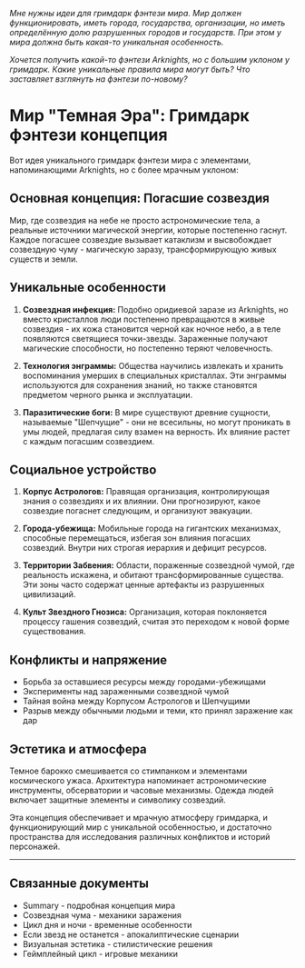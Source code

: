 *Мне нужны идеи для гримдарк фэнтези мира. Мир должен функционировать, иметь города, государства, организации, но иметь определённую долю разрушенных городов и государств. При этом у мира должна быть какая-то уникальная особенность.*

*Хочется получить какой-то фэнтези Arknights, но с большим уклоном у гримдарк. Какие уникальные правила мира могут быть? Что заставляет взглянуть на фэнтези по-новому?*

# Мир "Темная Эра": Гримдарк фэнтези концепция

Вот идея уникального гримдарк фэнтези мира с элементами, напоминающими Arknights, но с более мрачным уклоном:

## Основная концепция: Погасшие созвездия

Мир, где созвездия на небе не просто астрономические тела, а реальные источники магической энергии, которые постепенно гаснут. Каждое погасшее созвездие вызывает катаклизм и высвобождает созвездную чуму - магическую заразу, трансформирующую живых существ и земли.

## Уникальные особенности

1. **Созвездная инфекция:** Подобно оридиевой заразе из Arknights, но вместо кристаллов люди постепенно превращаются в живые созвездия - их кожа становится черной как ночное небо, а в теле появляются светящиеся точки-звезды. Зараженные получают магические способности, но постепенно теряют человечность.
    
2. **Технология энграммы:** Общества научились извлекать и хранить воспоминания умерших в специальных кристаллах. Эти энграммы используются для сохранения знаний, но также становятся предметом черного рынка и эксплуатации.
    
3. **Паразитические боги:** В мире существуют древние сущности, называемые "Шепчущие" - они не всесильны, но могут проникать в умы людей, предлагая силу взамен на верность. Их влияние растет с каждым погасшим созвездием.

## Социальное устройство

1. **Корпус Астрологов:** Правящая организация, контролирующая знания о созвездиях и их влиянии. Они прогнозируют, какое созвездие погаснет следующим, и организуют эвакуации.
    
2. **Города-убежища:** Мобильные города на гигантских механизмах, способные перемещаться, избегая зон влияния погасших созвездий. Внутри них строгая иерархия и дефицит ресурсов.
    
3. **Территории Забвения:** Области, пораженные созвездной чумой, где реальность искажена, и обитают трансформированные существа. Эти зоны часто содержат ценные артефакты из разрушенных цивилизаций.
    
4. **Культ Звездного Гнозиса:** Организация, которая поклоняется процессу гашения созвездий, считая это переходом к новой форме существования.

## Конфликты и напряжение

- Борьба за оставшиеся ресурсы между городами-убежищами
- Эксперименты над зараженными созвездной чумой
- Тайная война между Корпусом Астрологов и Шепчущими
- Разрыв между обычными людьми и теми, кто принял заражение как дар

## Эстетика и атмосфера

Темное барокко смешивается со стимпанком и элементами космического ужаса. Архитектура напоминает астрономические инструменты, обсерватории и часовые механизмы. Одежда людей включает защитные элементы и символику созвездий.

Эта концепция обеспечивает и мрачную атмосферу гримдарка, и функционирующий мир с уникальной особенностью, и достаточно пространства для исследования различных конфликтов и историй персонажей.

---

## Связанные документы

- Summary - подробная концепция мира
- Созвездная чума - механики заражения
- Цикл дня и ночи - временные особенности
- Если звезд не останется - апокалиптические сценарии
- Визуальная эстетика - стилистические решения
- Геймплейный цикл - игровые механики
